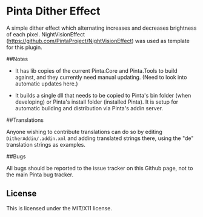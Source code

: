 # Pinta Dither Effect

A simple dither effect which alternating increases and decreases brightness of each pixel.
NightVisionEffect (https://github.com/PintaProject/NightVisionEffect) was used as template for this plugin.


##Notes

- It has lib copies of the current Pinta.Core and Pinta.Tools to build against, and they currently need manual updating. (Need to look into automatic updates here.)

- It builds a single dll that needs to be copied to Pinta's bin folder 
(when developing) or Pinta's install folder (installed Pinta). It is setup for automatic building and distribution via Pinta's addin server.

##Translations

Anyone wishing to contribute translations can do so by editing ```DitherAddin/.addin.xml``` and adding translated strings there, using the "de" translation strings as examples.

##Bugs

All bugs should be reported to the issue tracker on this Github page, not to the main Pinta bug tracker.


## License

This is licensed under the MIT/X11 license.
